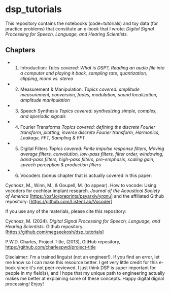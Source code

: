 # dsp_tutorials

This repository contains the notebooks (code+tutorials) and toy data (for practice problems) that constitute an e-book that I wrote: *Digital Signal Processing for Speech, Language, and Hearing Scientists.*

## Chapters

* 1. Introduction: *Tpics covered: What is DSP?, Reading an audio file into a computer and playing it back, sampling rate, quantization, clipping, mono vs. stereo* 
* 2. Measurement & Manipulation: *Topics covered: amplitude measurement, conversion, fades, modulation, sound localization, amplitude manipulation*
* 3. Speech Synthesis *Topics covered: synthesizing simple, complex, and aperiodic signals*
* 4. Fourier Transforms *Topics covered: defining the discrete Fourier transform, plotting, inverse discrete Fourier transform, Harmonics, Leakage, FFT, Sampling & FFT*
* 5. Digital Filters *Topics covered: Finite impulse response filters, Moving average filters, convolution, low-pass filters, filter order, windowing, band-pass filters, high-pass filters, pre-emphasis, scaling gain, speech perception & production filters* 
* 6. Vocoders (bonus chapter that is actually covered in this paper:

 Cychosz, M., Winn, M., & Goupell, M. (to appear). How to vocode: Using vocoders for cochlear implant research. *Journal of the Acoustical Society of America* [https://osf.io/preprints/psyarxiv/yrqnu]
     and the affiliated Github repository: [https://github.com/ListenLab/Vocoder]

If you use any of the materials, please cite this repository: 

Cychosz, M. (2024). *Digital Signal Processing for Speech, Language, and Hearing Scientists.* Github repository. [https://github.com/megseekosh/dsp_tutorials]

P.W.D. Charles, Project Title, (2013), GitHub repository, https://github.com/charlespwd/project-title

Disclaimer: I'm a trained linguist (not an engineer!). If you find an error, let me know so I can make this resource better. I get very little credit for this e-book since it's not peer-reviewed. I just think DSP is super important for people in my field(s), and I hope that my unique path to engineering actually makes me better at explaining some of these concepts. Happy digital dignal processing! Enjoy! 
